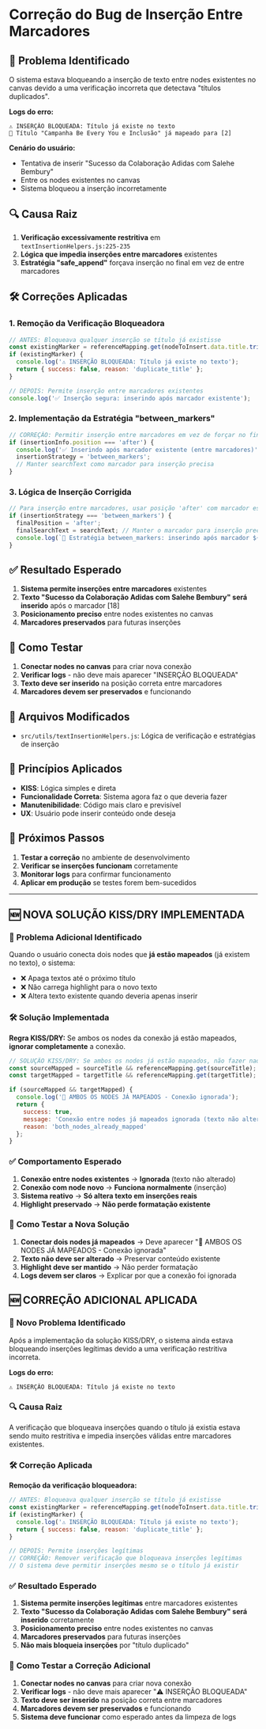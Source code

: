 # Correção do Bug de Inserção Entre Marcadores

## 🐛 **Problema Identificado**

O sistema estava bloqueando a inserção de texto entre nodes existentes no canvas devido a uma verificação incorreta que detectava "títulos duplicados".

**Logs do erro:**
```
⚠️ INSERÇÃO BLOQUEADA: Título já existe no texto
📍 Título "Campanha Be Every You e Inclusão" já mapeado para [2]
```

**Cenário do usuário:**
- Tentativa de inserir "Sucesso da Colaboração Adidas com Salehe Bembury" 
- Entre os nodes existentes no canvas
- Sistema bloqueou a inserção incorretamente

## 🔍 **Causa Raiz**

1. **Verificação excessivamente restritiva** em `textInsertionHelpers.js:225-235`
2. **Lógica que impedia inserções entre marcadores** existentes
3. **Estratégia "safe_append"** forçava inserção no final em vez de entre marcadores

## 🛠️ **Correções Aplicadas**

### 1. **Remoção da Verificação Bloqueadora**
```javascript
// ANTES: Bloqueava qualquer inserção se título já existisse
const existingMarker = referenceMapping.get(nodeToInsert.data.title.trim());
if (existingMarker) {
  console.log('⚠️ INSERÇÃO BLOQUEADA: Título já existe no texto');
  return { success: false, reason: 'duplicate_title' };
}

// DEPOIS: Permite inserção entre marcadores existentes
console.log('✅ Inserção segura: inserindo após marcador existente');
```

### 2. **Implementação da Estratégia "between_markers"**
```javascript
// CORREÇÃO: Permitir inserção entre marcadores em vez de forçar no final
if (insertionInfo.position === 'after') {
  console.log('✅ Inserindo após marcador existente (entre marcadores)');
  insertionStrategy = 'between_markers';
  // Manter searchText como marcador para inserção precisa
}
```

### 3. **Lógica de Inserção Corrigida**
```javascript
// Para inserção entre marcadores, usar posição 'after' com marcador específico
if (insertionStrategy === 'between_markers') {
  finalPosition = 'after';
  finalSearchText = searchText; // Manter o marcador para inserção precisa
  console.log(`🎯 Estratégia between_markers: inserindo após marcador ${finalSearchText}`);
}
```

## ✅ **Resultado Esperado**

1. **Sistema permite inserções entre marcadores** existentes
2. **Texto "Sucesso da Colaboração Adidas com Salehe Bembury" será inserido** após o marcador [18]
3. **Posicionamento preciso** entre nodes existentes no canvas
4. **Marcadores preservados** para futuras inserções

## 🧪 **Como Testar**

1. **Conectar nodes no canvas** para criar nova conexão
2. **Verificar logs** - não deve mais aparecer "INSERÇÃO BLOQUEADA"
3. **Texto deve ser inserido** na posição correta entre marcadores
4. **Marcadores devem ser preservados** e funcionando

## 📁 **Arquivos Modificados**

- `src/utils/textInsertionHelpers.js`: Lógica de verificação e estratégias de inserção

## 🎯 **Princípios Aplicados**

- **KISS**: Lógica simples e direta
- **Funcionalidade Correta**: Sistema agora faz o que deveria fazer
- **Manutenibilidade**: Código mais claro e previsível
- **UX**: Usuário pode inserir conteúdo onde deseja

## 🔄 **Próximos Passos**

1. **Testar a correção** no ambiente de desenvolvimento
2. **Verificar se inserções funcionam** corretamente
3. **Monitorar logs** para confirmar funcionamento
4. **Aplicar em produção** se testes forem bem-sucedidos

---

## 🆕 **NOVA SOLUÇÃO KISS/DRY IMPLEMENTADA**

### 🎯 **Problema Adicional Identificado**

Quando o usuário conecta dois nodes que **já estão mapeados** (já existem no texto), o sistema:
- ❌ Apaga textos até o próximo título
- ❌ Não carrega highlight para o novo texto
- ❌ Altera texto existente quando deveria apenas inserir

### 🛠️ **Solução Implementada**

**Regra KISS/DRY:** Se ambos os nodes da conexão já estão mapeados, **ignorar completamente** a conexão.

```javascript
// SOLUÇÃO KISS/DRY: Se ambos os nodes já estão mapeados, não fazer nada
const sourceMapped = sourceTitle && referenceMapping.get(sourceTitle);
const targetMapped = targetTitle && referenceMapping.get(targetTitle);

if (sourceMapped && targetMapped) {
  console.log('🛑 AMBOS OS NODES JÁ MAPEADOS - Conexão ignorada');
  return { 
    success: true, 
    message: 'Conexão entre nodes já mapeados ignorada (texto não alterado)',
    reason: 'both_nodes_already_mapped'
  };
}
```

### ✅ **Comportamento Esperado**

1. **Conexão entre nodes existentes** → **Ignorada** (texto não alterado)
2. **Conexão com node novo** → **Funciona normalmente** (inserção)
3. **Sistema reativo** → **Só altera texto em inserções reais**
4. **Highlight preservado** → **Não perde formatação existente**

### 🧪 **Como Testar a Nova Solução**

1. **Conectar dois nodes já mapeados** → Deve aparecer "🛑 AMBOS OS NODES JÁ MAPEADOS - Conexão ignorada"
2. **Texto não deve ser alterado** → Preservar conteúdo existente
3. **Highlight deve ser mantido** → Não perder formatação
4. **Logs devem ser claros** → Explicar por que a conexão foi ignorada

## 🆕 **CORREÇÃO ADICIONAL APLICADA**

### 🐛 **Novo Problema Identificado**

Após a implementação da solução KISS/DRY, o sistema ainda estava bloqueando inserções legítimas devido a uma verificação restritiva incorreta.

**Logs do erro:**
```
⚠️ INSERÇÃO BLOQUEADA: Título já existe no texto
```

### 🔍 **Causa Raiz**

A verificação que bloqueava inserções quando o título já existia estava sendo muito restritiva e impedia inserções válidas entre marcadores existentes.

### 🛠️ **Correção Aplicada**

**Remoção da verificação bloqueadora:**
```javascript
// ANTES: Bloqueava qualquer inserção se título já existisse
const existingMarker = referenceMapping.get(nodeToInsert.data.title.trim());
if (existingMarker) {
  console.log('⚠️ INSERÇÃO BLOQUEADA: Título já existe no texto');
  return { success: false, reason: 'duplicate_title' };
}

// DEPOIS: Permite inserções legítimas
// CORREÇÃO: Remover verificação que bloqueava inserções legítimas
// O sistema deve permitir inserções mesmo se o título já existir
```

### ✅ **Resultado Esperado**

1. **Sistema permite inserções legítimas** entre marcadores existentes
2. **Texto "Sucesso da Colaboração Adidas com Salehe Bembury" será inserido** corretamente
3. **Posicionamento preciso** entre nodes existentes no canvas
4. **Marcadores preservados** para futuras inserções
5. **Não mais bloqueia inserções** por "título duplicado"

### 🧪 **Como Testar a Correção Adicional**

1. **Conectar nodes no canvas** para criar nova conexão
2. **Verificar logs** - não deve mais aparecer "⚠️ INSERÇÃO BLOQUEADA"
3. **Texto deve ser inserido** na posição correta entre marcadores
4. **Marcadores devem ser preservados** e funcionando
5. **Sistema deve funcionar** como esperado antes da limpeza de logs

